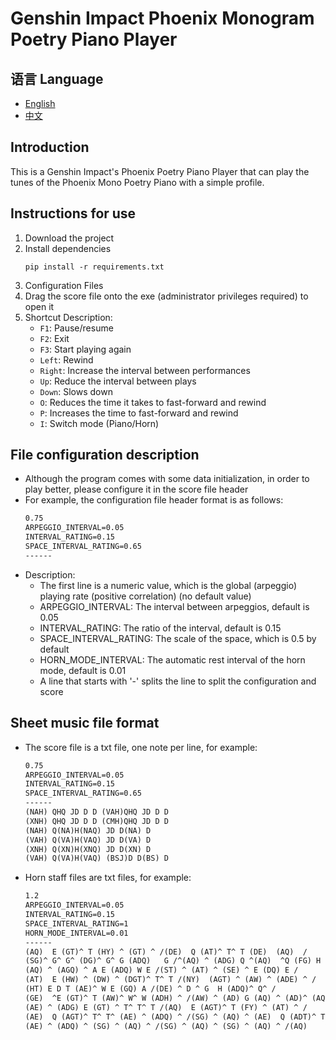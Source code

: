# Genshin Impact Phoenix Monogram Poetry Piano Player

## 语言 Language

- [English](README_EN.MD)
- [中文](../README.MD)

## Introduction

This is a Genshin Impact's Phoenix Poetry Piano Player that can play the tunes of the Phoenix Mono Poetry Piano with a
simple profile.

## Instructions for use

1. Download the project
2. Install dependencies
    ```shell
    pip install -r requirements.txt
    ```
3. Configuration Files
4. Drag the score file onto the exe (administrator privileges required) to open it
5. Shortcut Description:
    - `F1`: Pause/resume
    - `F2`: Exit
    - `F3`: Start playing again
    - `Left`: Rewind
    - `Right`: Increase the interval between performances
    - `Up`: Reduce the interval between plays
    - `Down`: Slows down
    - `O`: Reduces the time it takes to fast-forward and rewind
    - `P`: Increases the time to fast-forward and rewind
    - `I`: Switch mode (Piano/Horn)

## File configuration description

- Although the program comes with some data initialization, in order to play better, please configure it in the score
  file header
- For example, the configuration file header format is as follows:
    ```txt
    0.75
    ARPEGGIO_INTERVAL=0.05
    INTERVAL_RATING=0.15
    SPACE_INTERVAL_RATING=0.65
    ------
    ```
- Description:
    - The first line is a numeric value, which is the global (arpeggio) playing rate (positive correlation) (no default
      value)
    - ARPEGGIO_INTERVAL: The interval between arpeggios, default is 0.05
    - INTERVAL_RATING: The ratio of the interval, default is 0.15
    - SPACE_INTERVAL_RATING: The scale of the space, which is 0.5 by default
    - HORN_MODE_INTERVAL: The automatic rest interval of the horn mode, default is 0.01
    - A line that starts with '-' splits the line to split the configuration and score

## Sheet music file format

- The score file is a txt file, one note per line, for example:
    ```txt
    0.75
    ARPEGGIO_INTERVAL=0.05
    INTERVAL_RATING=0.15
    SPACE_INTERVAL_RATING=0.65
    ------
    (NAH) QHQ JD D D (VAH)QHQ JD D D
    (XNH) QHQ JD D D (CMH)QHQ JD D D
    (NAH) Q(NA)H(NAQ) JD D(NA) D
    (VAH) Q(VA)H(VAQ) JD D(VA) D
    (XNH) Q(XN)H(XNQ) JD D(XN) D
    (VAH) Q(VA)H(VAQ) (BSJ)D D(BS) D
    ```

- Horn staff files are txt files, for example:
    ```txt
    1.2
    ARPEGGIO_INTERVAL=0.05
    INTERVAL_RATING=0.15
    SPACE_INTERVAL_RATING=1
    HORN_MODE_INTERVAL=0.01
    ------
    (AQ)  E (GT)^ T (HY) ^ (GT) ^ /(DE)  Q (AT)^ T^ T (DE)  (AQ)  /
    (SG)^ G^ G^ (DG)^ G^ G (ADQ)   G /^(AQ) ^ (ADG) Q ^(AQ)  ^Q (FG) H J /
    (AQ) ^ (AGQ) ^ A E (ADQ) W E /(ST) ^ (AT) ^ (SE) ^ E (DQ) E /
    (AT)  E (HW) ^ (DW) ^ (DGT)^ T^ T /(NY)  (AGT) ^ (AW) ^ (ADE) ^ /
    (HT) E D T (AE)^ W E (GQ) A /(DE) ^ D ^ G  H (ADQ)^ Q^ /
    (GE)  ^E (GT)^ T (AW)^ W^ W (ADH) ^ /(AW) ^ (AD) G (AQ) ^ (AD)^ (AQ)^ /
    (AE) ^ (ADG) E (GT) ^ T^ T^ T /(AQ)  E (AGT)^ T (FY) ^ (AT) ^ /
    (AE)  Q (AGT)^ T^ T^ (AE) ^ (ADQ) ^ /(SG) ^ (AQ) ^ (AE)  Q (ADT)^ T^ T /
    (AE) ^ (ADQ) ^ (SG) ^ (AQ) ^ /(SG) ^ (AQ) ^ (SG) ^ (AQ) ^ /(AQ)    ^    /
    ```